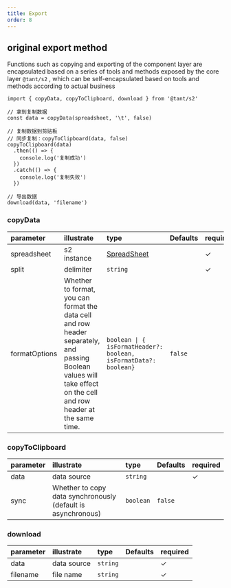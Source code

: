 ```yaml
---
title: Export
order: 8
---
```


## original export method

Functions such as copying and exporting of the component layer are encapsulated based on a series of tools and methods exposed by the core layer `@tant/s2` , which can be self-encapsulated based on tools and methods according to actual business

```tsx
import { copyData, copyToClipboard, download } from '@tant/s2'

// 拿到复制数据
const data = copyData(spreadsheet, '\t', false)

// 复制数据到剪贴板
// 同步复制：copyToClipboard(data, false)
copyToClipboard(data)
  .then(() => {
    console.log('复制成功')
  })
  .catch(() => {
    console.log('复制失败')
  })

// 导出数据
download(data, 'filename')
```

### copyData

| parameter     | illustrate                                                                                                                                                          | type                                                             | Defaults | required |
| :------------ | :------------------------------------------------------------------------------------------------------------------------------------------------------------------ | :--------------------------------------------------------------- | :------- | :------- |
| spreadsheet   | s2 instance                                                                                                                                                         | [SpreadSheet](/docs/api/basic-class/spreadsheet)              |          | ✓        |
| split         | delimiter                                                                                                                                                           | `string`                                                         |          | ✓        |
| formatOptions | Whether to format, you can format the data cell and row header separately, and passing Boolean values will take effect on the cell and row header at the same time. | `boolean \| { isFormatHeader?: boolean, isFormatData?: boolean}` | `false`  |          |

### copyToClipboard

| parameter | illustrate                                                   | type      | Defaults | required |
| :-------- | :----------------------------------------------------------- | :-------- | :------- | :------- |
| data      | data source                                                  | `string`  |          | ✓        |
| sync      | Whether to copy data synchronously (default is asynchronous) | `boolean` | `false`  |          |

### download

| parameter | illustrate  | type     | Defaults | required |
| :-------- | :---------- | :------- | :------- | :------- |
| data      | data source | `string` |          | ✓        |
| filename  | file name   | `string` |          | ✓        |
